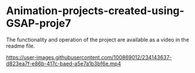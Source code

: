 # Animation-projects-created-using-GSAP-proje7
The functionality and operation of the project are available as a video in the readme file.


https://user-images.githubusercontent.com/100869012/234143637-d823ea7f-e86b-417c-baed-a5e7a1b3bf6e.mp4

